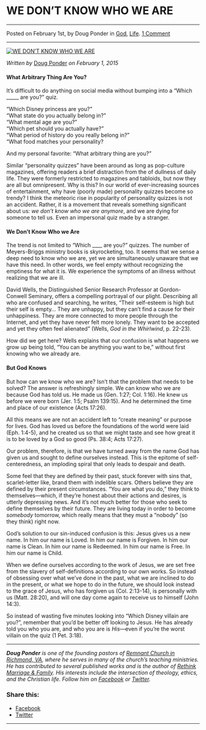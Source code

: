 WE DON’T KNOW WHO WE ARE
========================

* * *

Posted on February 1st, by Doug Ponder in [God](http://www.remnantresource.org/category/god/), [Life](http://www.remnantresource.org/category/life/). [1 Comment](http://www.remnantresource.org/dont-know/#comments)

* * *

[![WE DON’T KNOW WHO WE ARE](http://www.remnantresource.org/wp-content/uploads/2015/02/We_Dont_Know_who_are.jpg)](http://www.remnantresource.org/wp-content/uploads/2015/02/We_Dont_Know_who_are.jpg)  

_Written by_ [Doug Ponder](http://www.remnantresource.org/author/doug-ponder/ "Posts by Doug Ponder") _on February 1, 2015_

#### What Arbitrary Thing Are You?

It’s difficult to do anything on social media without bumping into a “Which \_\_\_\_\_ are you?” quiz.

“Which Disney princess are you?”  
“What state do you actually belong in?”  
“What mental age are you?”  
“Which pet should you actually have?”  
“What period of history do you really belong in?”  
“What food matches your personality?

And my personal favorite: “What arbitrary thing are you?”

Similar “personality quizzes” have been around as long as pop-culture magazines, offering readers a brief distraction from the of dullness of daily life. They were formerly restricted to magazines and tabloids, but now they are all but omnipresent. Why is this? In our world of ever-increasing sources of entertainment, why have (poorly made) personality quizzes become so trendy? I think the meteoric rise in popularity of personality quizzes is not an accident. Rather, it is a movement that reveals something significant about us: _we don’t know who we are anymore_, and we are dying for someone to tell us. Even an impersonal quiz made by a stranger.

#### We Don’t Know Who we Are

The trend is not limited to “Which \_\_\_\_ are you?” quizzes. The number of Meyers-Briggs ministry books is skyrocketing, too. It seems that we sense a deep need to know who we are, yet we are simultaneously unaware that we have this need. In other words, we feel empty without recognizing the emptiness for what it is. We experience the symptoms of an illness without realizing that we are ill.

David Wells, the Distinguished Senior Research Professor at Gordon-Conwell Seminary, offers a compelling portrayal of our plight. Describing all who are confused and searching, he writes, “Their self-esteem is high but their self is empty… They are unhappy, but they can’t find a cause for their unhappiness. They are more connected to more people through the Internet, and yet they have never felt more lonely. They want to be accepted and yet they often feel alienated” (Wells, _God in the Whirlwind_, p. 22-23).

How did we get here? Wells explains that our confusion is what happens we grow up being told, “You can be anything you want to be,” without first knowing who we already are.

#### But God Knows

But how can we know who we are? Isn’t that the problem that needs to be solved? The answer is refreshingly simple. We can know who we are because God has told us. He made us (Gen. 1:27; Col. 1:16). He knew us before we were born (Jer. 1:5; Psalm 139:15). And he determined the time and place of our existence (Acts 17:26).

All this means we are not an accident left to “create meaning” or purpose for lives. God has loved us before the foundations of the world were laid (Eph. 1:4-5), and he created us so that we might taste and see how great it is to be loved by a God so good (Ps. 38:4; Acts 17:27).

Our problem, therefore, is that we have turned away from the name God has given us and sought to define ourselves instead. This is the epitome of self-centeredness, an imploding spiral that only leads to despair and death.

Some feel that they are defined by their past, stuck forever with sins that, scarlet-letter like, brand them with indelible scars. Others believe they are defined by their present circumstances. “You are what you do,” they think to themselves—which, if they’re honest about their actions and desires, is utterly depressing news. And it’s not much better for those who seek to define themselves by their future. They are living today in order to become _somebody_ tomorrow, which really means that they must a “nobody” (so they think) right now.

God’s solution to our sin-induced confusion is this: Jesus gives us a new name. In him our name is Loved. In him our name is Forgiven. In him our name is Clean. In him our name is Redeemed. In him our name is Free. In him our name is Child.

When we define ourselves according to the work of Jesus, we are set free from the slavery of self-definitions according to our own works. So instead of obsessing over what we’ve done in the past, what we are inclined to do in the present, or what we hope to do in the future, we should look instead to the grace of Jesus, who has forgiven us (Col. 2:13-14), is personally with us (Matt. 28:20), and will one day come again to receive us to himself (John 14:3).

So instead of wasting five minutes looking into “Which Disney villain are you?”, remember that you’d be better off looking to Jesus. He has already told you who you are, and who you are is _His_—even if you’re the worst villain on the quiz (1 Pet. 3:18).

* * *

_**Doug Ponder** is one of the founding pastors of [Remnant Church in Richmond, VA](http://www.remnantrichmond.org/), where he serves in many of the church’s teaching ministries. He has contributed to several published works and is the author of [Rethink Marriage & Family](http://www.remnantrichmond.org/mediafiles/uploaded/r/0e1604567_rethink-marriage-and-family-ebook.pdf). His interests include the intersection of theology, ethics, and the Christian life. Follow him on_ _[Facebook](https://www.facebook.com/authordougponder) or [Twitter](https://twitter.com/dougponder)._

### Share this:

*   [Facebook](http://www.remnantresource.org/dont-know/?share=facebook "Click to share on Facebook")
*   [Twitter](http://www.remnantresource.org/dont-know/?share=twitter "Click to share on Twitter")

  

* * *
